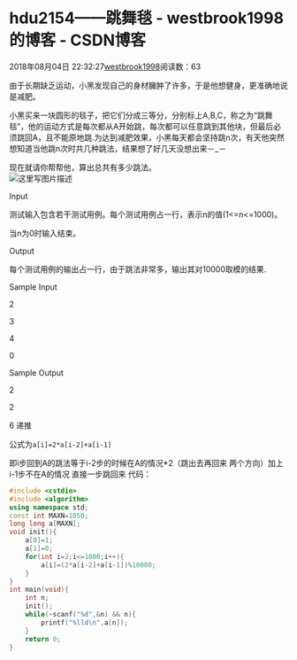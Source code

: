 # hdu2154——跳舞毯 - westbrook1998的博客 - CSDN博客





2018年08月04日 22:32:27[westbrook1998](https://me.csdn.net/westbrook1998)阅读数：63








> 
由于长期缺乏运动，小黑发现自己的身材臃肿了许多，于是他想健身，更准确地说是减肥。  

  小黑买来一块圆形的毯子，把它们分成三等分，分别标上A,B,C，称之为“跳舞毯”，他的运动方式是每次都从A开始跳，每次都可以任意跳到其他块，但最后必须跳回A，且不能原地跳.为达到减肥效果，小黑每天都会坚持跳n次，有天他突然想知道当他跳n次时共几种跳法，结果想了好几天没想出来－_－  

  现在就请你帮帮他，算出总共有多少跳法。  
![这里写图片描述](https://odzkskevi.qnssl.com/66450249571cb0bc1f3af12dacd11d95?v=1533390961)

  Input 

  测试输入包含若干测试用例。每个测试用例占一行，表示n的值(1<=n<=1000)。  

  当n为0时输入结束。  

  Output 

  每个测试用例的输出占一行，由于跳法非常多，输出其对10000取模的结果. 

  Sample Input 

  2 

  3 

  4 

  0 

  Sample Output 

  2 

  2 

  6
递推 

公式为`a[i]=2*a[i-2]+a[i-1]`

即i步回到A的跳法等于i-2步的时候在A的情况*2（跳出去再回来 两个方向）加上i-1步不在A的情况 直接一步跳回来
代码：

```cpp
#include <cstdio>
#include <algorithm>
using namespace std;
const int MAXN=1050;
long long a[MAXN];
void init(){
    a[0]=1;
    a[1]=0;
    for(int i=2;i<=1000;i++){
        a[i]=(2*a[i-2]+a[i-1])%10000;
    }
}
int main(void){
    int n;
    init();
    while(~scanf("%d",&n) && n){
        printf("%lld\n",a[n]);
    }
    return 0;
}
```






